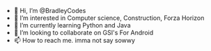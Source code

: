 - 👋 Hi, I’m @BradleyCodes
- 👀 I’m interested in Computer science, Construction, Forza Horizon
- 🌱 I’m currently learning Python and Java
- 💞️ I’m looking to collaborate on GSI's For Android
- 📫 How to reach me. imma not say sowwy

<!---
BradleyCodes/BradleyCodes is a ✨ special ✨ repository because its `README.md` (this file) appears on your GitHub profile.
You can click the Preview link to take a look at your changes.
--->
